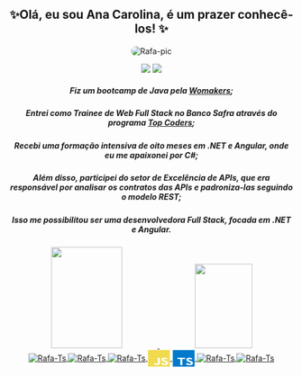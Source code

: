 <div align="center">
<h2> ✨Olá, eu sou Ana Carolina, é um prazer conhecê-los! ✨</h2>

<div align="center">
<img align="center" alt="Rafa-pic" height="150" style="border-radius:100px;" src="https://cdn.discordapp.com/attachments/951643233665044541/1052962930263588864/aaa22222.gif">
</div>

<a href = "mailto:anabraga95@gmail.com"><img src="https://img.shields.io/badge/-Gmail-%23333?style=for-the-badge&logo=gmail&logoColor=white" target="_blank"></a>
  <a href="https://www.linkedin.com/in/anacarolina-braga/" target="_blank"><img src="https://img.shields.io/badge/-LinkedIn-%230077B5?style=for-the-badge&logo=linkedin&logoColor=white" target="_blank"></a> 
</div>

<div align="center">
<h5> Fiz um bootcamp de Java pela <a href="https://womakerscode.org/bootcamp-java">Womakers</a>;</h5> 
<h5> Entrei como Trainee de Web Full Stack no Banco Safra através do programa <a href="https://letscode.com.br/processos-seletivos/safra-top-coders">Top Coders<a/>; </h5>
<h5> Recebi uma formação intensiva de oito meses em .NET e Angular, onde eu me apaixonei por C#;</h5>
<h5> Além disso, participei do setor de Excelência de APIs, que era responsável por analisar os contratos das APIs e padroniza-las seguindo o modelo REST; </h5>
<h5> Isso me possibilitou ser uma desenvolvedora Full Stack, focada em .NET e Angular. </h5>
</div>

<div align="center">
  <a href="https://github.com/AnaCarolinaBraga">
  <img width="50%" height="180em" src="https://github-readme-stats.vercel.app/api?username=AnaCarolinaBraga&theme=radical"/>
  <img width="45%" height="150em" src="https://github-readme-stats.vercel.app/api/top-langs/?username=AnaCarolinaBraga&layout=compact&theme=radical"/>
</div>

<div align="center">
<img align="center" alt="Rafa-Ts" height="30" width="40" src="https://cdn.jsdelivr.net/gh/devicons/devicon/icons/dotnetcore/dotnetcore-original.svg" />
<img align="center" alt="Rafa-Ts" height="30" width="40" src="https://cdn.jsdelivr.net/gh/devicons/devicon/icons/csharp/csharp-original.svg" />
<img align="center" alt="Rafa-Ts" height="30" width="40" src="https://cdn.jsdelivr.net/gh/devicons/devicon/icons/angularjs/angularjs-original.svg" />
<img align="center" alt="Rafa-Js" height="30" width="40" src="https://raw.githubusercontent.com/devicons/devicon/master/icons/javascript/javascript-plain.svg">
<img align="center" alt="Rafa-Ts" height="30" width="40" src="https://raw.githubusercontent.com/devicons/devicon/master/icons/typescript/typescript-plain.svg">
<img align="center" alt="Rafa-Ts" height="30" width="40" src="https://cdn.jsdelivr.net/gh/devicons/devicon/icons/spring/spring-original.svg" />
<img align="center" alt="Rafa-Ts" height="30" width="40" src="https://cdn.jsdelivr.net/gh/devicons/devicon/icons/java/java-original.svg" />
</div>
